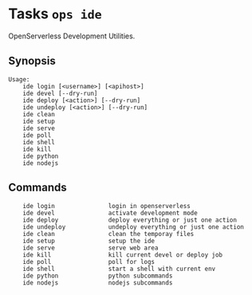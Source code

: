 <!---
Licensed to the Apache Software Foundation (ASF) under one
or more contributor license agreements.  See the NOTICE file
distributed with this work for additional information
regarding copyright ownership.  The ASF licenses this file
to you under the Apache License, Version 2.0 (the
"License"); you may not use this file except in compliance
with the License.  You may obtain a copy of the License at

  http://www.apache.org/licenses/LICENSE-2.0

Unless required by applicable law or agreed to in writing,
software distributed under the License is distributed on an
"AS IS" BASIS, WITHOUT WARRANTIES OR CONDITIONS OF ANY
KIND, either express or implied.  See the License for the
specific language governing permissions and limitations
under the License.
-->
# Tasks  `ops ide`

OpenServerless Development Utilities.

## Synopsis

```text
Usage:
    ide login [<username>] [<apihost>]
    ide devel [--dry-run]
    ide deploy [<action>] [--dry-run]
    ide undeploy [<action>] [--dry-run]
    ide clean
    ide setup 
    ide serve
    ide poll
    ide shell
    ide kill
    ide python
    ide nodejs
```

## Commands

```
    ide login               login in openserverless
    ide devel               activate development mode
    ide deploy              deploy everything or just one action
    ide undeploy            undeploy everything or just one action
    ide clean               clean the temporay files
    ide setup               setup the ide
    ide serve               serve web area
    ide kill                kill current devel or deploy job
    ide poll                poll for logs
    ide shell               start a shell with current env
    ide python              python subcommands
    ide nodejs              nodejs subcommands
```